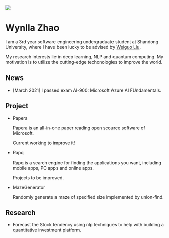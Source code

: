 ![](https://github.com/wy-go/wygp.github.io/main/wyzhao.png)
# Wynlla Zhao 

I am a 3rd year software engineering undergraduate student at Shandong University, where I have been lucky to be advised by [Weiguo Liu](https://faculty.sdu.edu.cn/liuweiguo1/zh_CN/index/608631/list/index.htm).

My research interests lie in deep learning, NLP and quantum computing. My motivation is to utilize the cutting-edge techonologies to improve the world. 

## News
- [March 2021] I passed exam AI-900: Microsoft Azure AI FUndamentals.


## Project

- Papera

  Papera is an all-in-one paper reading open scource software of Microsoft.

  Current working to improve it!


- Rapq

  Rapq is a search engine for finding the applications you want, including mobile apps, PC apps and online apps.

  Projects to be improved.


- MazeGenerator

  Randomly generate a maze of specified size implemented by union-find.


## Research

- Forecast the Stock tendency using nlp techniques to help with building a quantitative investment platform.


